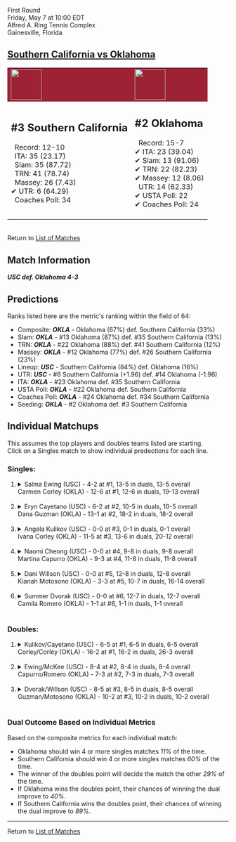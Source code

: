 First Round  
Friday, May 7 at 10:00 EDT  
Alfred A. Ring Tennis Complex  
Gainesville, Florida  
## [Southern California vs Oklahoma](https://www.ncaa.com/game/5833668)  

<table><tr style="background-color: #d9d9d9 !important"><td style="background-color: #9D2235 !important"><img src="https://www.ncaa.com/sites/default/files/images/logos/schools/s/southern-california.70.png" width="70" height="70" /></td><td style="background-color: #9D2235 !important"><img src="https://www.ncaa.com/sites/default/files/images/logos/schools/o/oklahoma.70.png" width="70" height="70" /></td></tr><tr>
<td>  

<h2>#3 Southern California</h2>  
&nbsp; Record: 12-10<br>  
&nbsp; ITA: 35 (23.17)<br>  
&nbsp; Slam: 35 (87.72)<br>  
&nbsp; TRN: 41 (78.74)<br>  
&nbsp; Massey: 26 (7.43)<br>  
&#10004; UTR: 6 (64.29)<br>  
&nbsp; Coaches Poll: 34<br>  
<br>  

</td>
<td>  

<h2>#2 Oklahoma</h2>  
&nbsp; Record: 15-7<br>  
&#10004; ITA: 23 (39.04)<br>  
&#10004; Slam: 13 (91.06)<br>  
&#10004; TRN: 22 (82.23)<br>  
&#10004; Massey: 12 (8.06)<br>  
&nbsp; UTR: 14 (62.33)<br>  
&#10004; USTA Poll: 22<br>  
&#10004; Coaches Poll: 24<br>  
<br>  

</td>
</tr></table>  


<br>Return to [List of Matches](../index.md)  

## Match Information  
***USC def. Oklahoma 4-3***  

## Predictions  

Ranks listed here are the metric's ranking within the field of 64:  
- Composite: ***OKLA*** - Oklahoma (67%) def. Southern California (33%)  
- Slam: ***OKLA*** - #13 Oklahoma (87%) def. #35 Southern California (13%)  
- TRN: ***OKLA*** - #22 Oklahoma (88%) def. #41 Southern California (12%)  
- Massey: ***OKLA*** - #12 Oklahoma (77%) def. #26 Southern California (23%)  
- Lineup: ***USC*** - Southern California (84%) def. Oklahoma (16%)  
- UTR: ***USC*** - #6 Southern California (+1.96) def. #14 Oklahoma (-1.96)  
- ITA: ***OKLA*** - #23 Oklahoma def. #35 Southern California  
- USTA Poll: ***OKLA*** - #22 Oklahoma def. Southern California  
- Coaches Poll: ***OKLA*** - #24 Oklahoma def. #34 Southern California  
- Seeding: ***OKLA*** - #2 Oklahoma def. #3 Southern California  

## Individual Matchups  
This assumes the top players and doubles teams listed are starting.  
Click on a Singles match to show individual predections for each line.  

### Singles:  

<ol>
<li><details>
<summary markdown="span">Salma Ewing (USC) - 4-2 at #1, 13-5 in duals, 13-5 overall<br>Carmen Corley (OKLA) - 12-6 at #1, 12-6 in duals, 19-13 overall</summary>
<h4>Predictions</h4><ul>
<li>Composite: <b><i>USC</i></b> - Ewing (66%) def. Corley (34%)</li>  
<li>Slam: <b><i>USC</i></b> - Ewing (61%) def. Corley (39%)</li>  
<li>TRN: <b><i>USC</i></b> - Ewing (85%) def. Corley (15%)</li>  
<li>Massey: <b><i>OKLA</i></b> - Corley (59%) def. Ewing (41%)</li>  
<li>UTR: <b><i>USC</i></b> - Ewing (80%) def. Corley (20%)</li>  
<li>ITA: <b><i>USC</i></b> - Ewing (14.56) def. Corley (9.20)</li>  
</ul>
</details>&nbsp;</li>
<li><details>
<summary markdown="span">Eryn Cayetano (USC) - 6-2 at #2, 10-5 in duals, 10-5 overall<br>Dana Guzman (OKLA) - 13-1 at #2, 18-2 in duals, 18-2 overall</summary>
<h4>Predictions</h4><ul>
<li>Composite: <b><i>USC</i></b> - Cayetano (55%) def. Guzman (45%)</li>  
<li>Slam: <b><i>USC</i></b> - Cayetano (62%) def. Guzman (38%)</li>  
<li>TRN: <b><i>USC</i></b> - Cayetano (60%) def. Guzman (40%)</li>  
<li>Massey: <b><i>OKLA</i></b> - Guzman (64%) def. Cayetano (36%)</li>  
<li>UTR: <b><i>USC</i></b> - Cayetano (66%) def. Guzman (34%)</li>  
<li>ITA: <b><i>OKLA</i></b> - Guzman (9.21) def. Cayetano (5.85)</li>  
</ul>
</details>&nbsp;</li>
<li><details>
<summary markdown="span">Angela Kulikov (USC) - 0-0 at #3, 0-1 in duals, 0-1 overall<br>Ivana Corley (OKLA) - 11-5 at #3, 13-6 in duals, 20-12 overall</summary>
<h4>Predictions</h4><ul>
<li>Composite: <b><i>OKLA</i></b> - Corley (97%) def. Kulikov (3%)</li>  
<li>Slam: <b><i>OKLA</i></b> - Corley (100%) def. Kulikov (0%)</li>  
<li>TRN: <b><i>OKLA</i></b> - Corley (100%) def. Kulikov (0%)</li>  
<li>Massey: <b><i>OKLA</i></b> - Corley (90%) def. Kulikov (10%)</li>  
<li>UTR: <b><i>OKLA</i></b> - Corley (99%) def. Kulikov (1%)</li>  
<li>ITA: <b><i>OKLA</i></b> - Corley (6.90) def. Kulikov (0.00)</li>  
</ul>
</details>&nbsp;</li>
<li><details>
<summary markdown="span">Naomi Cheong (USC) - 0-0 at #4, 9-8 in duals, 9-8 overall<br>Martina Capurro (OKLA) - 9-3 at #4, 11-8 in duals, 11-8 overall</summary>
<h4>Predictions</h4><ul>
<li>Composite: <b><i>USC</i></b> - Cheong (75%) def. Capurro (25%)</li>  
<li>Slam: <b><i>USC</i></b> - Cheong (81%) def. Capurro (19%)</li>  
<li>TRN: <b><i>USC</i></b> - Cheong (80%) def. Capurro (20%)</li>  
<li>Massey: <b><i>USC</i></b> - Cheong (61%) def. Capurro (39%)</li>  
<li>UTR: <b><i>USC</i></b> - Cheong (81%) def. Capurro (19%)</li>  
<li>ITA: <b><i>USC</i></b> - Cheong (4.19) def. Capurro (1.84)</li>  
</ul>
</details>&nbsp;</li>
<li><details>
<summary markdown="span">Dani Willson (USC) - 0-0 at #5, 12-8 in duals, 12-8 overall<br>Kianah Motosono (OKLA) - 3-3 at #5, 10-7 in duals, 16-14 overall</summary>
<h4>Predictions</h4><ul>
<li>Composite: <b><i>USC</i></b> - Willson (70%) def. Motosono (30%)</li>  
<li>Slam: <b><i>USC</i></b> - Willson (73%) def. Motosono (27%)</li>  
<li>TRN: <b><i>USC</i></b> - Willson (71%) def. Motosono (29%)</li>  
<li>Massey: <b><i>USC</i></b> - Willson (61%) def. Motosono (39%)</li>  
<li>UTR: <b><i>USC</i></b> - Willson (78%) def. Motosono (22%)</li>  
<li>ITA: <b><i>USC</i></b> - Willson (1.74) def. Motosono (1.65)</li>  
</ul>
</details>&nbsp;</li>
<li><details>
<summary markdown="span">Summer Dvorak (USC) - 0-0 at #6, 12-7 in duals, 12-7 overall<br>Camila Romero (OKLA) - 1-1 at #6, 1-1 in duals, 1-1 overall</summary>
<h4>Predictions</h4><ul>
<li>Composite: <b><i>USC</i></b> - Dvorak (97%) def. Romero (3%)</li>  
<li>Slam: <b><i>USC</i></b> - Dvorak (100%) def. Romero (0%)</li>  
<li>TRN: <b><i>USC</i></b> - Dvorak (100%) def. Romero (0%)</li>  
<li>Massey: <b><i>USC</i></b> - Dvorak (89%) def. Romero (11%)</li>  
<li>UTR: <b><i>USC</i></b> - Dvorak (100%) def. Romero (0%)</li>  
<li>ITA: <b><i>USC</i></b> - Dvorak (1.85) def. Romero (0.00)</li>  
</ul>
</details>&nbsp;</li>
</ol>

### Doubles:  

<ol>
<li><details>
<summary markdown="span">Kulikov/Cayetano (USC) - 6-5 at #1, 6-5 in duals, 6-5 overall<br>Corley/Corley (OKLA) - 16-2 at #1, 16-2 in duals, 26-3 overall</summary>
<br>Sorry, we don't have any metrics for this match
</details>&nbsp;</li>
<li><details>
<summary markdown="span">Ewing/McKee (USC) - 8-4 at #2, 8-4 in duals, 8-4 overall<br>Capurro/Romero (OKLA) - 7-3 at #2, 7-3 in duals, 7-3 overall</summary>
<br>Sorry, we don't have any metrics for this match
</details>&nbsp;</li>
<li><details>
<summary markdown="span">Dvorak/Willson (USC) - 8-5 at #3, 8-5 in duals, 8-5 overall<br>Guzman/Motosono (OKLA) - 10-2 at #3, 10-2 in duals, 10-2 overall</summary>
<br>Sorry, we don't have any metrics for this match
</details>&nbsp;</li>
</ol>

### Dual Outcome Based on Individual Metrics  
  
Based on the composite metrics for each individual match:  
- Oklahoma should win 4 or more singles matches _11%_ of the time.  
- Southern California should win 4 or more singles matches _60%_ of the time.  
- The winner of the doubles point will decide the match the other _29%_ of the time.  
- If Oklahoma wins the doubles point, their chances of winning the dual improve to _40%_.  
- If Southern California wins the doubles point, their chances of winning the dual improve to _89%_.  
  
------

Return to [List of Matches](../index.md)  
